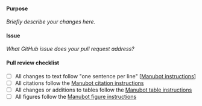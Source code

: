 <!--Hi there, thanks for your contribution! Please take a moment to fill out this template to facilitate the review of your pull request.-->

#### Purpose

_Briefly describe your changes here._

<!--Check to make sure your title reflects the purpose and nature of your changes-->

#### Issue

_What GitHub issue does your pull request address?_

#### Pull review checklist

- [ ] All changes to text follow "one sentence per line" [[Manubot instructions](https://github.com/AlexsLemonade/OpenPBTA-manuscript/blob/master/USAGE.md#manubot-markdown)]
- [ ] All citations follow the [Manubot citation instructions](https://github.com/AlexsLemonade/OpenPBTA-manuscript/blob/master/USAGE.md#citations)
- [ ] All changes or additions to tables follow the [Manubot table instructions](https://github.com/AlexsLemonade/OpenPBTA-manuscript/blob/master/USAGE.md#tables)
- [ ] All figures follow the [Manubot figure instructions](https://github.com/jaclyn-taroni/OpenPBTA-manuscript/blob/master/USAGE.md#figures)
